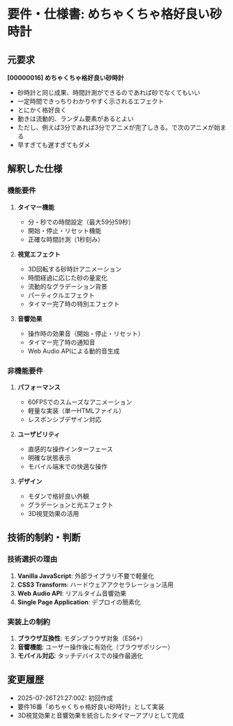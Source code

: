 # 要件・仕様書: めちゃくちゃ格好良い砂時計

## 元要求
**[00000016] めちゃくちゃ格好良い砂時計**
- 砂時計と同じ成果、時間計測ができるのであれば砂でなくてもいい
- 一定時間できっちりわかりやすく示されるエフェクト
- とにかく格好良く
- 動きは流動的、ランダム要素があるとよい
- ただし、例えば3分であれば3分でアニメが完了しきる。で次のアニメが始まる
- 早すぎても遅すぎてもダメ

## 解釈した仕様

### 機能要件
1. **タイマー機能**
   - 分・秒での時間設定（最大59分59秒）
   - 開始・停止・リセット機能
   - 正確な時間計測（1秒刻み）

2. **視覚エフェクト**
   - 3D回転する砂時計アニメーション
   - 時間経過に応じた砂の量変化
   - 流動的なグラデーション背景
   - パーティクルエフェクト
   - タイマー完了時の特別エフェクト

3. **音響効果**
   - 操作時の効果音（開始・停止・リセット）
   - タイマー完了時の通知音
   - Web Audio APIによる動的音生成

### 非機能要件
1. **パフォーマンス**
   - 60FPSでのスムーズなアニメーション
   - 軽量な実装（単一HTMLファイル）
   - レスポンシブデザイン対応

2. **ユーザビリティ**
   - 直感的な操作インターフェース
   - 明確な状態表示
   - モバイル端末での快適な操作

3. **デザイン**
   - モダンで格好良い外観
   - グラデーションと光エフェクト
   - 3D視覚効果の活用

## 技術的制約・判断

### 技術選択の理由
1. **Vanilla JavaScript**: 外部ライブラリ不要で軽量化
2. **CSS3 Transform**: ハードウェアアクセラレーション活用
3. **Web Audio API**: リアルタイム音響効果
4. **Single Page Application**: デプロイの簡素化

### 実装上の制約
1. **ブラウザ互換性**: モダンブラウザ対象（ES6+）
2. **音響機能**: ユーザー操作後に有効化（ブラウザポリシー）
3. **モバイル対応**: タッチデバイスでの操作最適化

## 変更履歴
- 2025-07-26T21:27:00Z: 初回作成
- 要件16番「めちゃくちゃ格好良い砂時計」として実装
- 3D視覚効果と音響効果を統合したタイマーアプリとして完成